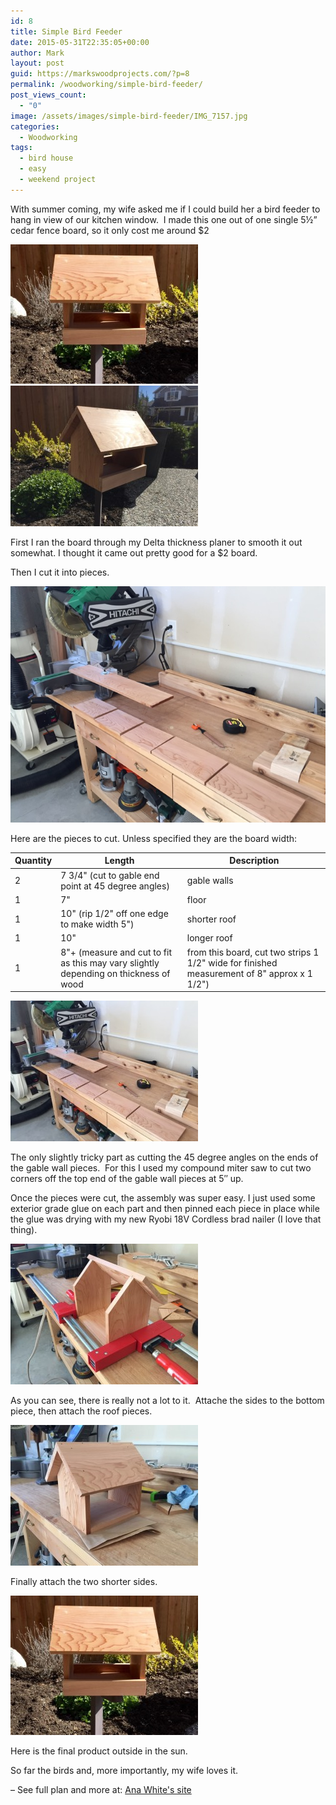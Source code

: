 ```yaml
---
id: 8
title: Simple Bird Feeder
date: 2015-05-31T22:35:05+00:00
author: Mark
layout: post
guid: https://markswoodprojects.com/?p=8
permalink: /woodworking/simple-bird-feeder/
post_views_count:
  - "0"
image: /assets/images/simple-bird-feeder/IMG_7157.jpg
categories:
  - Woodworking
tags:
  - bird house
  - easy
  - weekend project
---
```


With summer coming, my wife asked me if I could build her a bird feeder to hang in view of our kitchen window.  I made this one out of one single 5½&#8221; cedar fence board, so it only cost me around $2

[![-](/assets/images/simple-bird-feeder/IMG_7157-300x223.jpg)](/assets/images/simple-bird-feeder/IMG_7157.jpg)
[![-](/assets/images/simple-bird-feeder/IMG_7156-300x225.jpg)](/assets/images/simple-bird-feeder/IMG_7156.jpg)

First I ran the board through my Delta thickness planer to smooth it out somewhat. I thought it came out pretty good for a $2 board.

Then I cut it into pieces.

[![-](/assets/images/simple-bird-feeder/IMG_7151.jpg)](/assets/images/simple-bird-feeder/IMG_7151.jpg)

Here are the pieces to cut. Unless specified they are the board width:

| Quantity | Length                                                                               | Description                                                                                 |
| -------- | ------------------------------------------------------------------------------------ | ------------------------------------------------------------------------------------------- |
| 2        | 7 3/4" (cut to gable end point at 45 degree angles)                                  | gable walls                                                                                 |
| 1        | 7"                                                                                   | floor                                                                                       |
| 1        | 10" (rip 1/2" off one edge to make width 5")                                         | shorter roof                                                                                |
| 1        | 10"                                                                                  | longer roof                                                                                 |
| 1        | 8"+ (measure and cut to fit as this may vary slightly depending on thickness of wood | from this board, cut two strips 1 1/2" wide for finished measurement of 8" approx x 1 1/2") |

[![-](/assets/images/simple-bird-feeder/IMG_7151-300x225.jpg)](/assets/images/simple-bird-feeder/IMG_7151.jpg)

The only slightly tricky part as cutting the 45 degree angles on the ends of the gable wall pieces.  For this I used my compound miter saw to cut two corners off the top end of the gable wall pieces at 5&#8243; up.

Once the pieces were cut, the assembly was super easy. I just used some exterior grade glue on each part and then pinned each piece in place while the glue was drying with my new Ryobi 18V Cordless brad nailer (I love that thing).

[![-](/assets/images/simple-bird-feeder/IMG_7153-300x225.jpg)](/assets/images/simple-bird-feeder/IMG_7153.jpg)

As you can see, there is really not a lot to it.  Attache the sides to the bottom piece, then attach the roof pieces.

[![-](/assets/images/simple-bird-feeder/IMG_7154-300x225.jpg)](/assets/images/simple-bird-feeder/IMG_7154.jpg)

Finally attach the two shorter sides.

[![-](/assets/images/simple-bird-feeder/IMG_7157-300x223.jpg)](/assets/images/simple-bird-feeder/IMG_7157.jpg)

Here is the final product outside in the sun.

So far the birds and, more importantly, my wife loves it.

&#8211; See full plan and more at: [Ana White's site](https://ana-white.com/2013/04/plans/kids-kit-project-2-cedar-birdfeeder)
